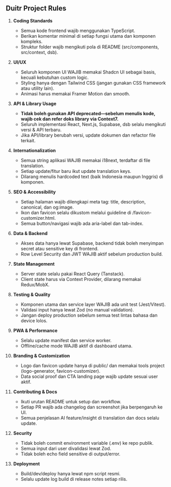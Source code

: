 ## Duitr Project Rules

1. **Coding Standards**
   - Semua kode frontend wajib menggunakan TypeScript.
   - Berikan komentar minimal di setiap fungsi utama dan komponen kompleks.
   - Struktur folder wajib mengikuti pola di README (src/components, src/context, dsb).

2. **UI/UX**
   - Seluruh komponen UI WAJIB memakai Shadcn UI sebagai basis, kecuali kebutuhan custom logic.
   - Styling hanya dengan Tailwind CSS (jangan gunakan CSS framework atau utility lain).
   - Animasi harus memakai Framer Motion dan smooth.

3. **API & Library Usage**
   - **Tidak boleh gunakan API deprecated—sebelum menulis kode, wajib cek dan refer doks library via Context7.**
   - Seluruh implementasi React, Next.js, Supabase, dsb selalu mengikuti versi & API terbaru.
   - Jika API/library berubah versi, update dokumen dan refactor file terkait.

4. **Internationalization**
   - Semua string aplikasi WAJIB memakai i18next, terdaftar di file translation.
   - Setiap update/fitur baru ikut update translation keys.
   - Dilarang menulis hardcoded text (baik Indonesia maupun Inggris) di komponen.

5. **SEO & Accessibility**
   - Setiap halaman wajib dilengkapi meta tag: title, description, canonical, dan og:image.
   - Ikon dan favicon selalu dikustom melalui guideline di /favicon-customizer.html.
   - Semua button/navigasi wajib ada aria-label dan tab-index.

6. **Data & Backend**
   - Akses data hanya lewat Supabase, backend tidak boleh menyimpan secret atau sensitive key di frontend.
   - Row Level Security dan JWT WAJIB aktif sebelum production build.

7. **State Management**
   - Server state selalu pakai React Query (Tanstack).
   - Client state harus via Context Provider, dilarang memakai Redux/MobX.

8. **Testing & Quality**
   - Komponen utama dan service layer WAJIB ada unit test (Jest/Vitest).
   - Validasi input hanya lewat Zod (no manual validation).
   - Jangan deploy production sebelum semua test lintas bahasa dan device lolos.

9. **PWA & Performance**
   - Selalu update manifest dan service worker.
   - Offline/cache mode WAJIB aktif di dashboard utama.

10. **Branding & Customization**
    - Logo dan favicon update hanya di public/ dan memakai tools project (logo-generator, favicon-customizer).
    - Data social proof dan CTA landing page wajib update sesuai user aktif.

11. **Contributing & Docs**
    - Ikuti urutan README untuk setup dan workflow.
    - Setiap PR wajib ada changelog dan screenshot jika berpengaruh ke UI.
    - Semua penjelasan AI feature/insight di translation dan docs selalu update.

12. **Security**
    - Tidak boleh commit environment variable (.env) ke repo publik.
    - Semua input dari user divalidasi lewat Zod.
    - Tidak boleh echo field sensitive di output/error.

13. **Deployment**
    - Build/dev/deploy hanya lewat npm script resmi.
    - Selalu update log build di release notes setiap rilis.